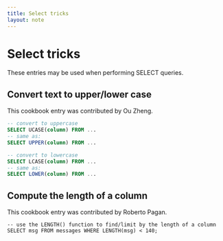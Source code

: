 ```yaml
---
title: Select tricks
layout: note
---
```


# Select tricks

These entries may be used when performing SELECT queries.

## Convert text to upper/lower case

This cookbook entry was contributed by Ou Zheng.

``` sql
-- convert to uppercase
SELECT UCASE(column) FROM ...
-- same as:
SELECT UPPER(column) FROM ...

-- convert to lowercase
SELECT LCASE(column) FROM ...
-- same as:
SELECT LOWER(column) FROM ...
```

## Compute the length of a column

This cookbook entry was contributed by Roberto Pagan.

```
-- use the LENGTH() function to find/limit by the length of a column
SELECT msg FROM messages WHERE LENGTH(msg) < 140;
```

